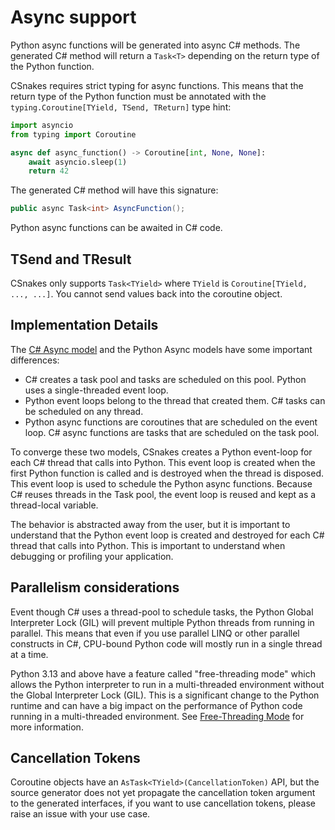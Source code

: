 # Async support

Python async functions will be generated into async C# methods. The generated C# method will return a `Task<T>` depending on the return type of the Python function. 

CSnakes requires strict typing for async functions. This means that the return type of the Python function must be annotated with the `typing.Coroutine[TYield, TSend, TReturn]` type hint:

```python
import asyncio
from typing import Coroutine

async def async_function() -> Coroutine[int, None, None]:
    await asyncio.sleep(1)
    return 42
```

The generated C# method will have this signature:


```csharp
public async Task<int> AsyncFunction();
```

Python async functions can be awaited in C# code.

## TSend and TResult

CSnakes only supports `Task<TYield>` where `TYield` is `Coroutine[TYield, ..., ...]`. You cannot send values back into the coroutine object.

## Implementation Details

The [C# Async model](https://learn.microsoft.com/en-us/dotnet/standard/parallel-programming/task-based-asynchronous-programming) and the Python Async models have some important differences:

- C# creates a task pool and tasks are scheduled on this pool. Python uses a single-threaded event loop.
- Python event loops belong to the thread that created them. C# tasks can be scheduled on any thread.
- Python async functions are coroutines that are scheduled on the event loop. C# async functions are tasks that are scheduled on the task pool.

To converge these two models, CSnakes creates a Python event-loop for each C# thread that calls into Python. This event loop is created when the first Python function is called and is destroyed when the thread is disposed. This event loop is used to schedule the Python async functions.
Because C# reuses threads in the Task pool, the event loop is reused and kept as a thread-local variable.

The behavior is abstracted away from the user, but it is important to understand that the Python event loop is created and destroyed for each C# thread that calls into Python. This is important to understand when debugging or profiling your application.

## Parallelism considerations

Event though C# uses a thread-pool to schedule tasks, the Python Global Interpreter Lock (GIL) will prevent multiple Python threads from running in parallel.
This means that even if you use parallel LINQ or other parallel constructs in C#, CPU-bound Python code will mostly run in a single thread at a time.

Python 3.13 and above have a feature called "free-threading mode" which allows the Python interpreter to run in a multi-threaded environment without the Global Interpreter Lock (GIL). This is a significant change to the Python runtime and can have a big impact on the performance of Python code running in a multi-threaded environment.
See [Free-Threading Mode](advanced.md#free-threading-mode) for more information.

## Cancellation Tokens

Coroutine objects have an `AsTask<TYield>(CancellationToken)` API, but the source generator does not yet propagate the cancellation token argument to the generated interfaces, if you want to use cancellation tokens, please raise an issue with your use case.
